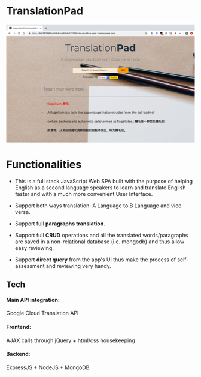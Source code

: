 # TranslationPad
![Test image](https://github.com/HarveyYifanLi/TranslationApp/blob/master/application.png)

# Functionalities
* This is a full stack JavaScript Web SPA built with the purpose of 
helping English as a second language speakers to learn and translate English
faster and with a much more convenient User Interface.

* Support both ways translation: A Language to B Language and vice versa.

* Support full __paragraphs translation__.

* Support full __CRUD__ operations and all the translated words/paragraphs are saved 
in a non-relational database (i.e. mongodb) and thus allow easy reviewing.

* Support __direct query__ from the app's UI thus make the process of self-assessment and
reviewing very handy.

## Tech

#### Main API integration: 
Google Cloud Translation API 
#### Frontend: 
AJAX calls through jQuery + html/css housekeeping
#### Backend: 
ExpressJS + NodeJS + MongoDB
